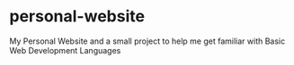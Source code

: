 # personal-website
My Personal Website and a small project to help me get familiar with Basic Web Development Languages
